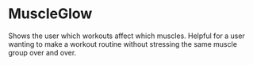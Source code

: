 # MuscleGlow

Shows the user which workouts affect which muscles. Helpful for a user wanting to make a workout routine without stressing the same muscle group over and over.
